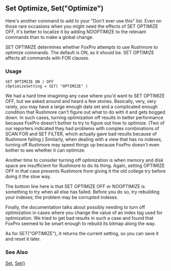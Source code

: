 ## Set Optimize, Set("Optimize")

Here's another command to add to your "Don't ever use this" list. Even on those rare occasions when you might need the effects of SET OPTIMIZE OFF, it's better to localize it by adding NOOPTIMIZE to the relevant commands than to make a global change.

SET OPTIMIZE determines whether FoxPro attempts to use Rushmore to optimize commands. The default is ON, as it should be. SET OPTIMIZE affects all commands with FOR clauses.

### Usage

```foxpro
SET OPTIMIZE ON | OFF
cOptimizeSetting = SET( "OPTIMIZE" )
```

We had a hard time imagining any case where you'd want to SET OPTIMIZE OFF, but we asked around and heard a few stories. Basically, very, very rarely, you may have a large enough data set and a complicated enough condition that Rushmore can't figure out what to do with it and gets bogged down. In such cases, turning optimization off results in better performance because FoxPro doesn't bother to try to figure out how to optimize. (Two of our reporters indicated they had problems with complex combinations of SCAN FOR and SET FILTER, which actually gave bad results because of Rushmore failing.) Similarly, when dealing with a view that has no indexes, turning off Rushmore may speed things up because FoxPro doesn't even bother to see whether it can optimize.

Another time to consider turning off optimization is when memory and disk space are insufficient for Rushmore to do its thing. Again, setting OPTIMIZE OFF in that case prevents Rushmore from giving it the old college try before doing it the slow way.

The bottom line here is that SET OPTIMIZE OFF or NOOPTIMIZE is something to try when all else has failed. Before you do so, try rebuilding your indexes; the problem may be corrupted indexes.

Finally, the documentation talks about possibly needing to turn off optimization in cases where you change the value of an index tag used for optimization. We tried to get bad results in such a case and found that FoxPro seemed to be smart enough to rebuild its bitmap along the way.

As for SET("OPTIMIZE"), it returns the current setting, so you can save it and reset it later.

### See Also

[Set](s4g126.md), [Set()](s4g126.md)
